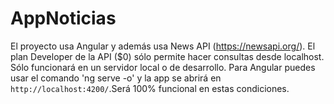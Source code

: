 # AppNoticias
El proyecto usa Angular y además usa News API (https://newsapi.org/).
El plan Developer de la API ($0) sólo permite hacer consultas desde localhost. 
Sólo funcionará en un servidor local o de desarrollo.
Para Angular puedes usar el comando 'ng serve -o' y la app se abrirá en `http://localhost:4200/`.Será 100% funcional en estas condiciones.

